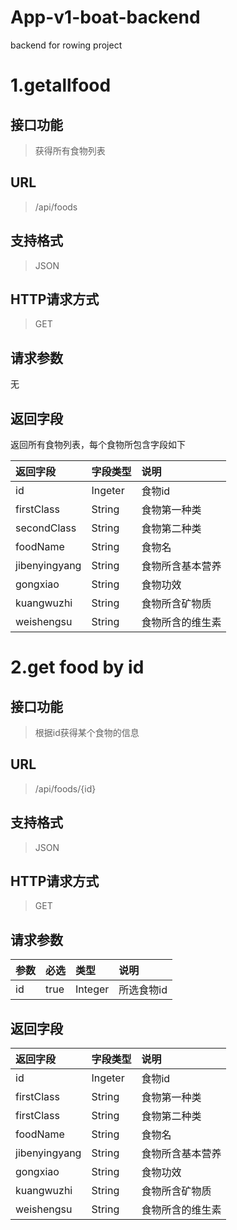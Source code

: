 # App-v1-boat-backend
backend for rowing project
# 1.getallfood

## 接口功能

> 获得所有食物列表

## URL

> /api/foods

## 支持格式

> JSON

## HTTP请求方式

> GET

## 请求参数

无

## 返回字段

返回所有食物列表，每个食物所包含字段如下

| 返回字段          | 字段类型    | 说明       |
|:--------------| :------ | :------- |
| id            | Ingeter | 食物id     |
| firstClass    | String  | 食物第一种类   |
| secondClass   | String  | 食物第二种类   |
| foodName      | String  | 食物名      |
| jibenyingyang | String  | 食物所含基本营养 |
| gongxiao      | String  | 食物功效     |
| kuangwuzhi    | String  | 食物所含矿物质  |
| weishengsu    | String  | 食物所含的维生素 |


# 2.get food by id

## 接口功能

> 根据id获得某个食物的信息

## URL

> /api/foods/{id}

## 支持格式

> JSON

## HTTP请求方式

> GET

## 请求参数

| 参数 | 必选   | 类型      | 说明     |
| :- | :--- | :------ | :----- |
| id | true | Integer | 所选食物id |

## 返回字段

| 返回字段          | 字段类型    | 说明       |
| :------------ | :------ | :------- |
| id            | Ingeter | 食物id     |
| firstClass    | String  | 食物第一种类   |
| firstClass    | String  | 食物第二种类   |
| foodName      | String  | 食物名      |
| jibenyingyang | String  | 食物所含基本营养 |
| gongxiao      | String  | 食物功效     |
| kuangwuzhi    | String  | 食物所含矿物质  |
| weishengsu    | String  | 食物所含的维生素 |


